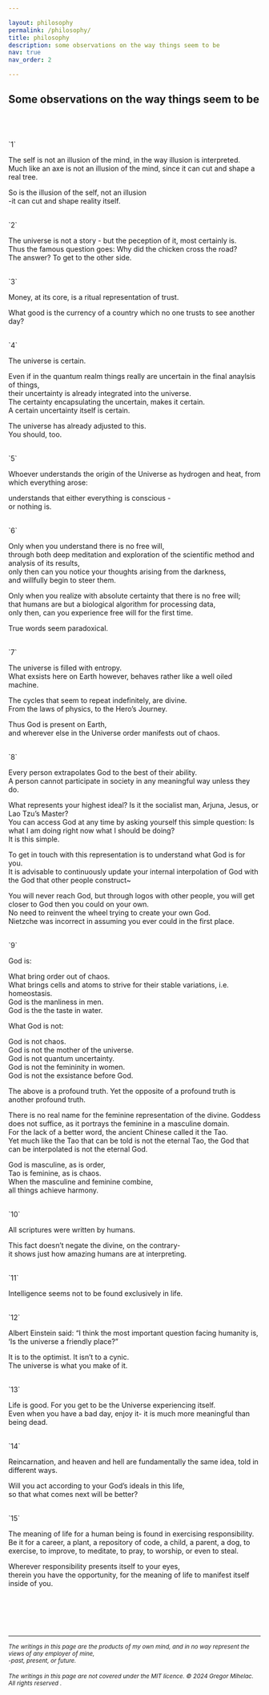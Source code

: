 ```yaml
---

layout: philosophy
permalink: /philosophy/
title: philosophy
description: some observations on the way things seem to be
nav: true
nav_order: 2

---
```

## Some observations on the way things seem to be

<br>
<br>
<br>
`1`

The self is not an illusion of the mind, in the way illusion is interpreted.<br>
Much like an axe is not an illusion of the mind, since it can cut and shape a real tree.<br>

So is the illusion of the self, not an illusion <br>
-it can cut and shape reality itself.

<br>
`2`

The universe is not a story - but the peception of it, most certainly is. <br>
Thus the famous question goes: Why did the chicken cross the road? <br>
The answer? To get to the other side.

<br>
`3`

Money, at its core, is a ritual representation of trust.<br>

What good is the currency of a country which no one trusts to see another day?

<br>
`4`

The universe is certain.<br>

Even if in the quantum realm things really are uncertain in the final anaylsis of things,<br>
their uncertainty is already integrated into the universe.<br>
The certainty encapsulating the uncertain, makes it certain.<br>
A certain uncertainty itself is certain. <br>

The universe has already adjusted to this.<br>
You should, too.

<br>
`5`

Whoever understands the origin of the Universe as hydrogen and heat, from which everything arose:<br>

understands that either everything is conscious - <br>
or nothing is.

<br>
`6`

Only when you understand there is no free will, <br>
through both deep meditation and exploration of the scientific method and analysis of its results,<br>
only then can you notice your thoughts arising from the darkness,<br>
and willfully begin to steer them.<br>

Only when you realize with absolute certainty that there is no free will; <br>
that humans are but a biological algorithm for processing data,<br>
only then, can you experience free will for the first time.<br>

True words seem paradoxical.

<br>
`7`

The universe is filled with entropy. <br>
What exsists here on Earth however, behaves rather like a well oiled machine.<br>

The cycles that seem to repeat indefinitely, are divine. <br>
From the laws of physics, to the Hero’s Journey.<br>

Thus God is present on Earth,<br>
and wherever else in the Universe order manifests out of chaos.

<br>
`8`

Every person extrapolates God to the best of their ability. <br>
A person cannot participate in society in any meaningful way unless they do.<br>

What represents your highest ideal? Is it the socialist man, Arjuna, Jesus, or Lao Tzu’s Master? <br>
You can access God at any time by asking yourself this simple question: Is what I am doing right now what I should be doing?<br>
It is this simple. <br>

To get in touch with this representation is to understand what God is for you.<br>
It is advisable to continuously update your internal interpolation of God with the God that other people construct~<br>

You will never reach God, but through logos with other people, you will get closer to God then you could on your own.<br>
No need to reinvent the wheel trying to create your own God. <br>
Nietzche was incorrect in assuming you ever could in the first place.

<br>
`9`

God is: 

What bring order out of chaos.<br>
What brings cells and atoms to strive for their stable variations, i.e. homeostasis.<br>
God is the manliness in men.<br>
God is the the taste in water.<br>

What God is not: <br>

God is not chaos.<br>
God is not the mother of the universe.<br>
God is not quantum uncertainty.<br>
God is not the femininity in women.<br>
God is not the exsistance before God.<br>

The above is a profound truth. Yet the opposite of a profound truth is another profound truth. <br>

There is no real name for the feminine representation of the divine. Goddess does not suffice, as it portrays the feminine in a masculine domain. <br>
For the lack of a better word, the ancient Chinese called it the Tao.<br>
Yet much like the Tao that can be told is not the eternal Tao, the God that can be interpolated is not the eternal God.<br>

God is masculine, as is order,<br>
Tao is feminine, as is chaos.<br>
When the masculine and feminine combine,<br>
all things achieve harmony.

<br>
`10`

All scriptures were written by humans.<br>

This fact doesn’t negate the divine, on the contrary- <br>
it shows just how amazing humans are at interpreting.

<br>
`11`

Intelligence seems not to be found exclusively in life.

<br>
`12`

Albert Einstein said: “I think the most important question facing humanity is, ‘Is the universe a friendly place?”<br>

It is to the optimist. It isn’t to a cynic.<br>
The universe is what you make of it.

<br>
`13`

Life is good. For you get to be the Universe experiencing itself. <br>
Even when you have a bad day, enjoy it- it is much more meaningful than being dead.

<br>
`14`

Reincarnation, and heaven and hell are fundamentally the same idea, told in different ways.<br>

Will you act according to your God’s ideals in this life, <br>
so that what comes next will be better?

<br>
`15`

The meaning of life for a human being is found in exercising responsibility. <br>
Be it for a career, a plant, a repository of code, a child, a parent, a dog, to exercise, to improve, to meditate, to pray, to worship, or even to steal.<br>

Wherever responsibility presents itself to your eyes,<br>
therein you have the opportunity, for the meaning of life to manifest itself inside of you.

<br>
<br>
<br>
<br>

---

<small><i>The writings in this page are the products of my own mind, and in no way represent the views of any employer of mine,<br></i></small>
<small><i>-past, present, or future.</i></small><br>
<br>
<small><i>The writings in this page are not covered under the MIT licence. © 2024 Gregor Mihelac. All rights reserved .</i></small>

